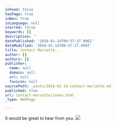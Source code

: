 ```yaml
---
inFeed: false
hasPage: true
inNav: true
inLanguage: null
starred: false
keywords: []
description: ''
datePublished: '2016-01-14T00:57:37.906Z'
dateModified: '2016-01-14T00:57:17.498Z'
title: Contact Mariette...
author: []
authors: []
publisher:
  name: null
  domain: null
  url: null
  favicon: null
sourcePath: _posts/2016-01-14-contact-mariette.md
published: true
url: contact-mariette/index.html
_type: WebPage

---
```

It would be great to hear from you.
![](https://the-grid-user-content.s3-us-west-2.amazonaws.com/850a57c0-ca4e-4301-80f8-3ffd1353f38e.JPG)
